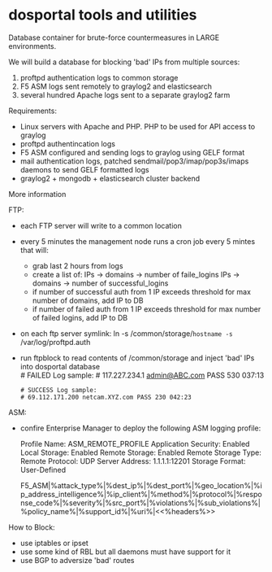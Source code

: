 # dosportal tools and utilities
Database container for brute-force countermeasures in LARGE environments.

We will build a database for blocking 'bad' IPs from multiple sources:

1. proftpd authentication logs to common storage
2. F5 ASM logs sent remotely to graylog2 and elasticsearch
3. several hundred Apache logs sent to a separate graylog2 farm


Requirements:
* Linux servers with Apache and PHP. PHP to be used for API access to graylog
* proftpd authentincation logs
* F5 ASM configured and sending logs to graylog using GELF format
* mail authentication logs, patched sendmail/pop3/imap/pop3s/imaps daemons to send GELF formatted logs
* graylog2 + mongodb + elasticsearch cluster backend


More information

FTP:
* each FTP server will write to a common location
* every 5 minutes the management node runs a cron job every 5 mintes that will:
  - grab last 2 hours from logs
  - create a list of:
       IPs -> domains -> number of faile_logins
       IPs -> domains -> number of successful_logins
  - if number of successful auth from 1 IP exceeds threshold for max number of domains, add IP to DB
  - if number of failed auth from 1 IP exceeds threshold for max number of failed logins, add IP to DB

* on each ftp server symlink: ln -s /common/storage/`hostname -s` /var/log/proftpd.auth
* run ftpblock to read contents of /common/storage and inject 'bad' IPs into dosportal database  
      # FAILED Log sample:
      # 117.227.234.1 admin@ABC.com PASS 530 037:13

      # SUCCESS Log sample:
      # 69.112.171.200 netcam.XYZ.com PASS 230 042:23



ASM:
* confire Enterprise Manager to deploy the following ASM logging profile:

    Profile Name: ASM_REMOTE_PROFILE
    Application Security: Enabled
    Local Storage: Enabled
    Remote Storage: Enabled
    Remote Storage Type: Remote
    Protocol: UDP
    Server Address: 1.1.1.1:12201
    Storage Format: User-Defined

    F5_ASM|%attack_type%|%dest_ip%|%dest_port%|%geo_location%|%ip_address_intelligence%|%ip_client%|%method%|%protocol%|%response_code%|%severity%|%src_port%|%violations%|%sub_violations%|%policy_name%|%support_id%|%uri%|<<%headers%>>


How to Block:
* use iptables or ipset
* use some kind of RBL but all daemons must have support for it
* use BGP to adversize 'bad' routes

